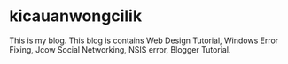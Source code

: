 # kicauanwongcilik
This is my blog. This blog is contains Web Design Tutorial, Windows Error Fixing, Jcow Social Networking, NSIS error, Blogger Tutorial.
